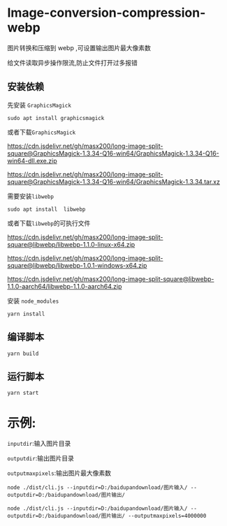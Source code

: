 # Image-conversion-compression-webp

图片转换和压缩到 webp ,可设置输出图片最大像素数

给文件读取异步操作限流,防止文件打开过多报错

## 安装依赖

先安装 `GraphicsMagick`

```shell
sudo apt install graphicsmagick

```

或者下载`GraphicsMagick`

https://cdn.jsdelivr.net/gh/masx200/long-image-split-square@GraphicsMagick-1.3.34-Q16-win64/GraphicsMagick-1.3.34-Q16-win64-dll.exe.zip

https://cdn.jsdelivr.net/gh/masx200/long-image-split-square@GraphicsMagick-1.3.34-Q16-win64/GraphicsMagick-1.3.34.tar.xz

需要安装`libwebp`

```shell
sudo apt install  libwebp

```

或者下载`libwebp`的可执行文件

https://cdn.jsdelivr.net/gh/masx200/long-image-split-square@libwebp/libwebp-1.1.0-linux-x64.zip

https://cdn.jsdelivr.net/gh/masx200/long-image-split-square@libwebp/libwebp-1.0.1-windows-x64.zip

https://cdn.jsdelivr.net/gh/masx200/long-image-split-square@libwebp-1.1.0-aarch64/libwebp-1.1.0-aarch64.zip

安装 `node_modules`

```shell
yarn install
```

## 编译脚本

```shell
yarn build
```

## 运行脚本

```shell
yarn start
```

# 示例:

`inputdir`:输入图片目录

`outputdir`:输出图片目录

`outputmaxpixels`:输出图片最大像素数

```shell
node ./dist/cli.js --inputdir=D:/baidupandownload/图片输入/ --outputdir=D:/baidupandownload/图片输出/

```

```shell
node ./dist/cli.js --inputdir=D:/baidupandownload/图片输入/ --outputdir=D:/baidupandownload/图片输出/ --outputmaxpixels=4000000
```
